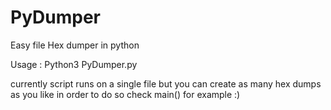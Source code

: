 # PyDumper
Easy file Hex dumper in python 


Usage : 
Python3 PyDumper.py

currently script runs on a single file
but you can create as many hex dumps as you like
in order to do so check main() for example :)
